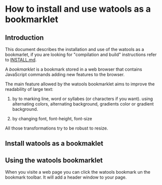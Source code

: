 
How to install  and use watools as a bookmarklet
=================================

Introduction
------------

This document describes  the installation and  use of  the watools as a bookmarlet,
if you are looking for "compilation and build" instructions  refer to [INSTALL.md](./INSTALL.md).



A *bookmarklet* is a bookmark stored in a web browser that contains
JavaScript commands  adding new features to the browser.

The main feature allowed by the watools bookmarklet aims to improve the readability of large text:

1. by to marking  line, word or syllabes (or characters if you want).
using alternating colors, alternating background, gradients color or gradient background.

2. by changing font, font-height, font-size



All those transformations try to be  robust to resize.





Install  watools as a bookmaklet 
---------------------------

Using the watools bookmarklet
--------------------------

When you visite a web page you can click the watools bookmark un the
bookmark toolbar. It will add a  header window  to your page.

